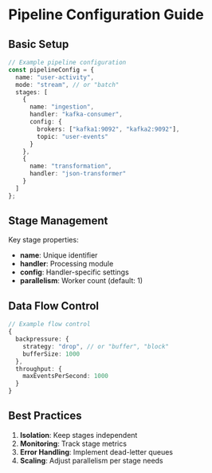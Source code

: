 # Pipeline Configuration Guide

## Basic Setup
```typescript
// Example pipeline configuration
const pipelineConfig = {
  name: "user-activity",
  mode: "stream", // or "batch"
  stages: [
    {
      name: "ingestion",
      handler: "kafka-consumer",
      config: {
        brokers: ["kafka1:9092", "kafka2:9092"],
        topic: "user-events"
      }
    },
    {
      name: "transformation",
      handler: "json-transformer"
    }
  ]
};
```

## Stage Management
Key stage properties:
- **name**: Unique identifier
- **handler**: Processing module
- **config**: Handler-specific settings
- **parallelism**: Worker count (default: 1)

## Data Flow Control
```typescript
// Example flow control
{
  backpressure: {
    strategy: "drop", // or "buffer", "block"
    bufferSize: 1000
  },
  throughput: {
    maxEventsPerSecond: 1000
  }
}
```

## Best Practices
1. **Isolation**: Keep stages independent
2. **Monitoring**: Track stage metrics
3. **Error Handling**: Implement dead-letter queues
4. **Scaling**: Adjust parallelism per stage needs